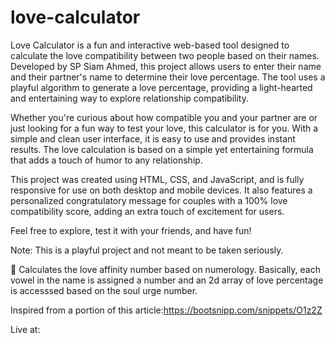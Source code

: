# love-calculator
Love Calculator is a fun and interactive web-based tool designed to calculate the love compatibility between two people based on their names. Developed by SP Siam Ahmed, this project allows users to enter their name and their partner's name to determine their love percentage. The tool uses a playful algorithm to generate a love percentage, providing a light-hearted and entertaining way to explore relationship compatibility.

Whether you're curious about how compatible you and your partner are or just looking for a fun way to test your love, this calculator is for you. With a simple and clean user interface, it is easy to use and provides instant results. The love calculation is based on a simple yet entertaining formula that adds a touch of humor to any relationship.

This project was created using HTML, CSS, and JavaScript, and is fully responsive for use on both desktop and mobile devices. It also features a personalized congratulatory message for couples with a 100% love compatibility score, adding an extra touch of excitement for users.

Feel free to explore, test it with your friends, and have fun!

Note: This is a playful project and not meant to be taken seriously.

📌
Calculates the love affinity number based on numerology. Basically, each vowel in the name is assigned a number and an 2d array of love percentage is accesssed based on the soul urge number.

Inspired from a portion of this article:https://bootsnipp.com/snippets/O1z2Z

Live at:
